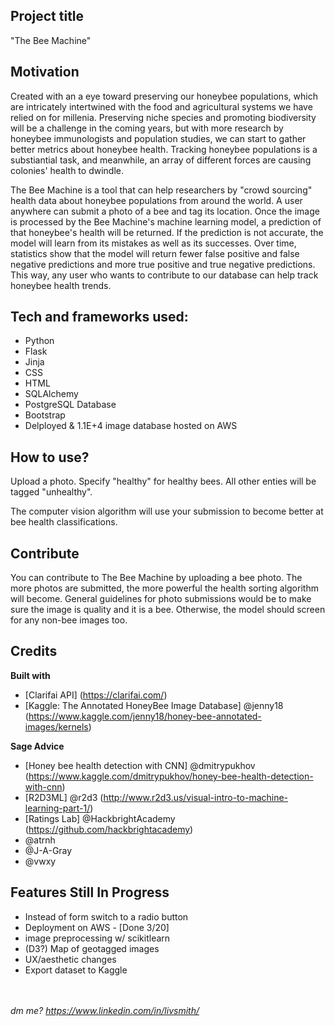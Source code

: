 ## Project title
"The Bee Machine" 

## Motivation
Created with an a eye toward preserving our honeybee populations, which are intricately intertwined with the food and agricultural systems we have relied on for millenia. Preserving niche species and promoting biodiversity will be a challenge in the coming years, but with more research by honeybee immunologists and population studies, we can start to gather better metrics about honeybee health. Tracking honeybee populations is a substiantial task, and meanwhile, an array of different forces are causing colonies' health to dwindle. 

The Bee Machine is a tool that can help researchers by "crowd sourcing" health data about honeybee populations from around the world. A user anywhere can submit a photo of a bee and tag its location. Once the image is processed by the Bee Machine's machine learning model, a prediction of that honeybee's health will be returned. If the prediction is not accurate, the model will learn from its mistakes as well as its successes. Over time, statistics show that the model will return fewer false positive and false negative predictions and more true positive and true negative predictions. This way, any user who wants to contribute to our database can help track honeybee health trends.

## Tech and frameworks used:

- Python
- Flask
- Jinja
- CSS
- HTML
- SQLAlchemy
- PostgreSQL Database
- Bootstrap 
- Delployed & 1.1E+4 image database hosted on AWS

## How to use?
Upload a photo. Specify "healthy" for healthy bees. All other enties will be tagged "unhealthy".

The computer vision algorithm will use your submission to become better at bee health classifications.

## Contribute
You can contribute to The Bee Machine by uploading a bee photo. The more photos are submitted, the more powerful the health sorting algorithm will become. General guidelines for photo submissions would be to make sure the image is quality and it is a bee. Otherwise, the model should screen for any non-bee images too.

## Credits
<b>Built with</b>
- [Clarifai API] (https://clarifai.com/)
- [Kaggle: The Annotated HoneyBee Image Database] @jenny18 (https://www.kaggle.com/jenny18/honey-bee-annotated-images/kernels)

<b>Sage Advice</b>
- [Honey bee health detection with CNN] @dmitrypukhov (https://www.kaggle.com/dmitrypukhov/honey-bee-health-detection-with-cnn)
- [R2D3ML] @r2d3 (http://www.r2d3.us/visual-intro-to-machine-learning-part-1/)
- [Ratings Lab] @HackbrightAcademy (https://github.com/hackbrightacademy)
- @atrnh
- @J-A-Gray
- @vwxy

## Features Still In Progress
- Instead of form switch to a radio button
- Deployment on AWS - [Done 3/20]
- image preprocessing w/ scikitlearn
- (D3?) Map of geotagged images
- UX/aesthetic changes
- Export dataset to Kaggle

<br><br>
<i> dm me? https://www.linkedin.com/in/livsmith/ </i>
